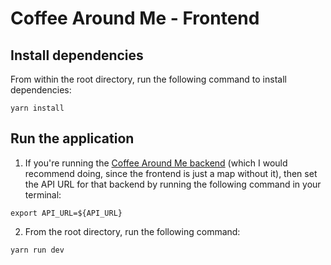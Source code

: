 # Coffee Around Me - Frontend

## Install dependencies
From within the root directory, run the following command to install dependencies:
```
yarn install
```

## Run the application
1. If you're running the [Coffee Around Me backend](https://github.com/chrisng93/coffee-backend)
(which I would recommend doing, since the frontend is just a map without it), then set the API URL for that backend
by running the following command in your terminal:
```
export API_URL=${API_URL}
```
2. From the root directory, run the following command:
```
yarn run dev
```

